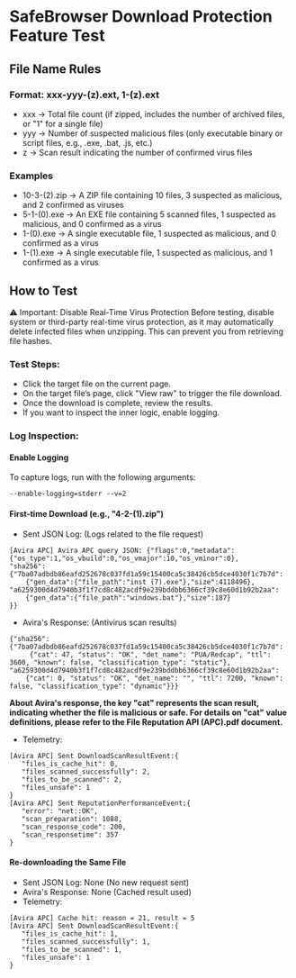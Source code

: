 # SafeBrowser Download Protection Feature Test

## File Name Rules
### Format: xxx-yyy-(z).ext, 1-(z).ext
- xxx → Total file count (if zipped, includes the number of archived files, or "1" for a single file)
- yyy → Number of suspected malicious files (only executable binary or script files, e.g., .exe, .bat, .js, etc.)
- z → Scan result indicating the number of confirmed virus files
### Examples
- 10-3-(2).zip → A ZIP file containing 10 files, 3 suspected as malicious, and 2 confirmed as viruses
- 5-1-(0).exe → An EXE file containing 5 scanned files, 1 suspected as malicious, and 0 confirmed as a virus
- 1-(0).exe → A single executable file, 1 suspected as malicious, and 0 confirmed as a virus
- 1-(1).exe → A single executable file, 1 suspected as malicious, and 1 confirmed as a virus
## How to Test
⚠️ Important: Disable Real-Time Virus Protection
Before testing, disable system or third-party real-time virus protection, as it may automatically delete infected files when unzipping. This can prevent you from retrieving file hashes.
### Test Steps:
- Click the target file on the current page.
- On the target file’s page, click "View raw" to trigger the file download.
- Once the download is complete, review the results.
- If you want to inspect the inner logic, enable logging.
### Log Inspection:
#### Enable Logging
To capture logs, run with the following arguments:
```
--enable-logging=stderr --v=2
```
#### First-time Download (e.g., "4-2-(1).zip")
- Sent JSON Log: (Logs related to the file request)
```
[Avira APC] Avira APC query JSON: {"flags":0,"metadata":{"os_type":1,"os_vbuild":0,"os_vmajor":10,"os_vminor":0},
"sha256":
{"7ba07adbdb86eafd252678c037fd1a59c15400ca5c38426cb5dce4030f1c7b7d":
    {"gen_data":{"file_path":"inst (7).exe"},"size":4118496},
"a6259300d4d7940b3f1f7cd8c482acdf9e239bddbb6366cf39c8e60d1b92b2aa":
    {"gen_data":{"file_path":"windows.bat"},"size":187}
}}
```
- Avira's Response: (Antivirus scan results)
```
{"sha256": 
{"7ba07adbdb86eafd252678c037fd1a59c15400ca5c38426cb5dce4030f1c7b7d":
     {"cat": 47, "status": "OK", "det_name": "PUA/Redcap", "ttl": 3600, "known": false, "classification_type": "static"}, 
"a6259300d4d7940b3f1f7cd8c482acdf9e239bddbb6366cf39c8e60d1b92b2aa": 
    {"cat": 0, "status": "OK", "det_name": "", "ttl": 7200, "known": false, "classification_type": "dynamic"}}}
```
**About Avira's response, the key "cat" represents the scan result, indicating whether the file is malicious or safe. For details on "cat" value definitions, please refer to the File Reputation API (APC).pdf document.**
- Telemetry: 
```
[Avira APC] Sent DownloadScanResultEvent:{
   "files_is_cache_hit": 0,
   "files_scanned_successfully": 2,
   "files_to_be_scanned": 2,
   "files_unsafe": 1
}
[Avira APC] Sent ReputationPerformanceEvent:{
   "error": "net::OK",
   "scan_preparation": 1088,
   "scan_response_code": 200,
   "scan_responsetime": 357
}
```
#### Re-downloading the Same File
- Sent JSON Log: None (No new request sent)
- Avira's Response: None (Cached result used)
- Telemetry: 
```
[Avira APC] Cache hit: reason = 21, result = 5
[Avira APC] Sent DownloadScanResultEvent:{
   "files_is_cache_hit": 1,
   "files_scanned_successfully": 1,
   "files_to_be_scanned": 1,
   "files_unsafe": 1
}
```